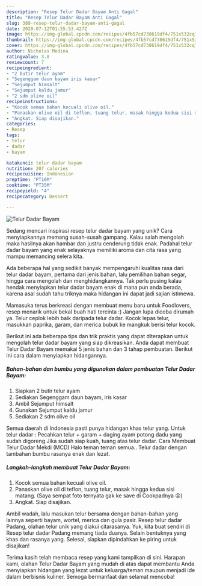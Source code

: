 ```yaml
---
description: "Resep Telur Dadar Bayam Anti Gagal"
title: "Resep Telur Dadar Bayam Anti Gagal"
slug: 389-resep-telur-dadar-bayam-anti-gagal
date: 2020-07-12T01:55:53.427Z
image: https://img-global.cpcdn.com/recipes/4fb57cd738619df4/751x532cq70/telur-dadar-bayam-foto-resep-utama.jpg
thumbnail: https://img-global.cpcdn.com/recipes/4fb57cd738619df4/751x532cq70/telur-dadar-bayam-foto-resep-utama.jpg
cover: https://img-global.cpcdn.com/recipes/4fb57cd738619df4/751x532cq70/telur-dadar-bayam-foto-resep-utama.jpg
author: Nicholas Medina
ratingvalue: 3.8
reviewcount: 7
recipeingredient:
- "2 butir telur ayam"
- "Segenggam daun bayam iris kasar"
- "Sejumput himsalt"
- "Sejumput kaldu jamur"
- "2 sdm olive oil"
recipeinstructions:
- "Kocok semua bahan kecuali olive oil."
- "Panaskan olive oil di teflon, tuang telur, masak hingga kedua sisi matang. (Saya sempat foto ternyata gak ke save di Cookpadnya 😣)"
- "Angkat. Siap disajikan."
categories:
- Resep
tags:
- telur
- dadar
- bayam

katakunci: telur dadar bayam 
nutrition: 207 calories
recipecuisine: Indonesian
preptime: "PT16M"
cooktime: "PT35M"
recipeyield: "4"
recipecategory: Dessert

---
```



![Telur Dadar Bayam](https://img-global.cpcdn.com/recipes/4fb57cd738619df4/751x532cq70/telur-dadar-bayam-foto-resep-utama.jpg)

Sedang mencari inspirasi resep telur dadar bayam yang unik? Cara menyiapkannya memang susah-susah gampang. Kalau salah mengolah maka hasilnya akan hambar dan justru cenderung tidak enak. Padahal telur dadar bayam yang enak selayaknya memiliki aroma dan cita rasa yang mampu memancing selera kita.

Ada beberapa hal yang sedikit banyak mempengaruhi kualitas rasa dari telur dadar bayam, pertama dari jenis bahan, lalu pemilihan bahan segar, hingga cara mengolah dan menghidangkannya. Tak perlu pusing kalau hendak menyiapkan telur dadar bayam enak di mana pun anda berada, karena asal sudah tahu triknya maka hidangan ini dapat jadi sajian istimewa.

Mamasuka terus berkreasi dengan membuat menu baru untuk Foodlovers, resep menarik untuk bekal buah hati tercinta :) Jangan lupa dicoba dirumah ya. Telur ceplok lebih baik daripada telur dadar. Kocok lepas telur, masukkan paprika, garam, dan merica bubuk ke mangkuk berisi telur kocok.


Berikut ini ada beberapa tips dan trik praktis yang dapat diterapkan untuk mengolah telur dadar bayam yang siap dikreasikan. Anda dapat membuat Telur Dadar Bayam memakai 5 jenis bahan dan 3 tahap pembuatan. Berikut ini cara dalam menyiapkan hidangannya.

<!--inarticleads1-->

##### Bahan-bahan dan bumbu yang digunakan dalam pembuatan Telur Dadar Bayam:

1. Siapkan 2 butir telur ayam
1. Sediakan Segenggam daun bayam, iris kasar
1. Ambil Sejumput himsalt
1. Gunakan Sejumput kaldu jamur
1. Sediakan 2 sdm olive oil


Semua daerah di Indonesia pasti punya hidangan khas telur yang. Untuk telur dadar : Pecahkan telur + garam + daging ayam potong dadu yang sudah digoreng Jika sudah siap kuah, tuang atas telur dadar. Cara Membuat Telur Dadar Mekdi (MCD) Halo teman teman semua.. Telur dadar dengan tambahan bumbu rasanya enak dan lezat. 

<!--inarticleads2-->

##### Langkah-langkah membuat Telur Dadar Bayam:

1. Kocok semua bahan kecuali olive oil.
1. Panaskan olive oil di teflon, tuang telur, masak hingga kedua sisi matang. (Saya sempat foto ternyata gak ke save di Cookpadnya 😣)
1. Angkat. Siap disajikan.


Ambil wadah, lalu masukan telur bersama dengan bahan-bahan yang lainnya seperti bayam, wortel, merica dan gula pasir. Resep telur dadar Padang, olahan telur unik yang diakui citarasanya. Yuk, kita buat sendiri di Resep telur dadar Padang memang tiada duanya. Selain bentuknya yang khas dan rasanya yang. Selesai, siapkan dipindahkan ke piring untuk disajikan! 

Terima kasih telah membaca resep yang kami tampilkan di sini. Harapan kami, olahan Telur Dadar Bayam yang mudah di atas dapat membantu Anda menyiapkan hidangan yang lezat untuk keluarga/teman maupun menjadi ide dalam berbisnis kuliner. Semoga bermanfaat dan selamat mencoba!
